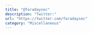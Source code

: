 ```yaml
---
title: "@faradaysec"
description: "Twitter:"
url: "https://twitter.com/faradaysec"
category: "Miscellaneous"
---
```

